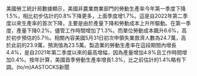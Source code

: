 美國勞工統計局數據顯示，美國非農業商業部門的勞動生產率今年第一季度下降1.5%，相比初步估計的0.8%下降更多，上面季度增1.7%。這是自2022年第二季度以來生產率的首次下降，主要是由於產量下降和勞動成本上升所驅動。在第一季度，產量下降0.2%，儘管工作時間增加了1.3%。而單位勞動成本飆升6.6%，高於初步預估的5.7％。相關內容美國5月31日初次申領失業救濟人數為24.7萬，高於此前的23.9萬，預測值為23.5萬。製造業的勞動生產率在這段期間內增長4.4%，是自2021年第二季度以來的最高增幅，因為產量增加4.8%且工作時間增加0.4%。按年計算，美國首季勞動生產率增長1.3%，比之前估計的1.4%略有下調。(to/m)AASTOCKS新聞
